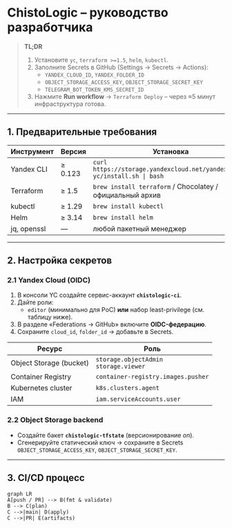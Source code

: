 # ChistoLogic – руководство разработчика

> **TL;DR**
> 1. Установите `yc`, `terraform >=1.5`, `helm`, `kubectl`.
> 2. Заполните Secrets в GitHub (Settings → Secrets → Actions):
>    * `YANDEX_CLOUD_ID`, `YANDEX_FOLDER_ID`
>    * `OBJECT_STORAGE_ACCESS_KEY`, `OBJECT_STORAGE_SECRET_KEY`
>    * `TELEGRAM_BOT_TOKEN_KMS_SECRET_ID`
> 3. Нажмите **Run workflow** → `Terraform Deploy` – через ≈5 минут инфраструктура готова.

---

## 1. Предварительные требования

| Инструмент | Версия | Установка |
|------------|--------|-----------|
| Yandex CLI | ≥ 0.123 | `curl https://storage.yandexcloud.net/yandexcloud-yc/install.sh \| bash` |
| Terraform  | ≥ 1.5  | `brew install terraform` / Chocolatey / официальный архив |
| kubectl    | ≥ 1.29 | `brew install kubectl` |
| Helm       | ≥ 3.14 | `brew install helm` |
| jq, openssl| —      | любой пакетный менеджер |

---

## 2. Настройка секретов

### 2.1 Yandex Cloud (OIDC)

1. В консоли YC создайте сервис-аккаунт **`chistologic-ci`**.
2. Дайте роли:
   * `editor` (минимально для PoC) **или** набор least-privilege (см. таблицу ниже).
3. В разделе «Federations → GitHub» включите **OIDC-федерацию**.
4. Сохраните `cloud_id`, `folder_id` → добавьте в Secrets.

| Ресурс                    | Роль                                  |
|---------------------------|---------------------------------------|
| Object Storage (bucket)   | `storage.objectAdmin`<br>`storage.viewer` |
| Container Registry        | `container-registry.images.pusher`   |
| Kubernetes cluster        | `k8s.clusters.agent`                 |
| IAM                       | `iam.serviceAccounts.user`           |

### 2.2 Object Storage backend

* Создайте бакет **`chistologic-tfstate`** (версионирование *on*).
* Сгенерируйте статический ключ → сохраните в Secrets
  `OBJECT_STORAGE_ACCESS_KEY`, `OBJECT_STORAGE_SECRET_KEY`.

---

## 3. CI/CD процесс

```mermaid
graph LR
A[push / PR] --> B(fmt & validate)
B --> C(plan)
C -->|main| D(apply)
C -->|PR| E(artifacts)
